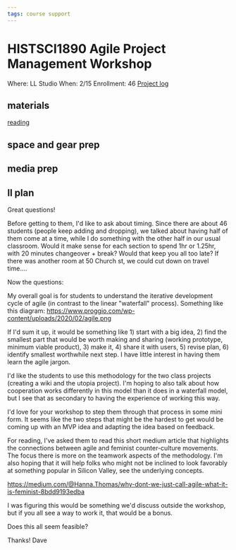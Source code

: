 ```yaml
---
tags: course support
---
```

# HISTSCI1890 Agile Project Management Workshop

Where: LL Studio
When: 2/15
Enrollment: 46
[Project log](https://docs.google.com/document/d/1BFo2llDCSALS1TzI1QyTwO7LciqEO20cq-rtjD7EseM/edit#)

## materials
[reading](https://medium.com/@Hanna.Thomas/why-dont-we-just-call-agile-what-it-is-feminist-8bdd9193edba)

## space and gear prep
## media prep
## ll plan
Great questions!

Before getting to them, I'd like to ask about timing. Since there are about 46 students (people keep adding and dropping), we talked about having half of them come at a time, while I do something with the other half in our usual classroom. Would it make sense for each section to spend 1hr or 1.25hr, with 20 minutes changeover + break? Would that keep you all too late? If there was another room at 50 Church st, we could cut down on travel time....

Now the questions:

My overall goal is for students to understand the iterative development cycle of agile (in contrast to the linear "waterfall" process). Something like this diagram:
https://www.proggio.com/wp-content/uploads/2020/02/agile.png

If I'd sum it up, it would be something like 1) start with a big idea, 2) find the smallest part that would be worth making and sharing (working prototype, minimum viable product), 3) make it, 4) share it with users, 5) revise plan, 6) identify smallest worthwhile next step. I have little interest in having them learn the agile jargon.

I'd like the students to use this methodology for the two class projects (creating a wiki and the utopia project). I'm hoping to also talk about how cooperation works differently in this model than it does in a waterfall model, but I see that as secondary to having the experience of working this way.

I'd love for your workshop to step them through that process in some mini form. It seems like the two steps that might be the hardest to get would be coming up with an MVP idea and adapting the idea based on feedback.

For reading, I've asked them to read this short medium article that highlights the connections between agile and feminist counter-culture movements. The focus there is more on the teamwork aspects of the methodology. I'm also hoping that it will help folks who might not be inclined to look favorably at something popular in Silicon Valley, see the underlying concepts.

https://medium.com/@Hanna.Thomas/why-dont-we-just-call-agile-what-it-is-feminist-8bdd9193edba

I was figuring this would be something we'd discuss outside the workshop, but if you all see a way to work it, that would be a bonus.

Does this all seem feasible?

Thanks!
Dave
